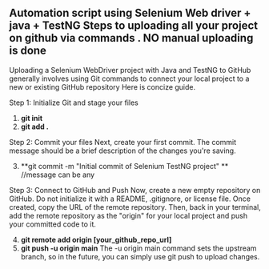 Automation script using Selenium Web driver + java + TestNG
Steps to uploading all your project on github via commands . 
NO manual uploading is done
--------------------------------------------------------
Uploading a Selenium WebDriver project with Java and TestNG to GitHub generally involves using Git commands to connect your local project to a new or existing GitHub repository
Here is concize guide.

Step 1: Initialize Git and stage your files
1)  **git init**
2)  **git add .**


Step 2: Commit your files
Next, create your first commit. The commit message should be a brief description of the changes you're saving.

3) **git commit -m "Initial commit of Selenium TestNG project" **        //message can be any


Step 3: Connect to GitHub and Push
Now, create a new empty repository on GitHub. Do not initialize it with a README, .gitignore, or license file. Once created, copy the URL of the remote repository. 
Then, back in your terminal, add the remote repository as the "origin" for your local project and push your committed code to it.

4)  **git remote add origin [your_github_repo_url]**
5)  **git push -u origin main**
The -u origin main command sets the upstream branch, so in the future, you can simply use git push to upload changes.



